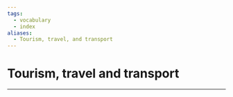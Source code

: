 ```yaml
---
tags:
  - vocabulary
  - index
aliases:
  - Tourism, travel, and transport
---
```

# Tourism, travel and transport
---
